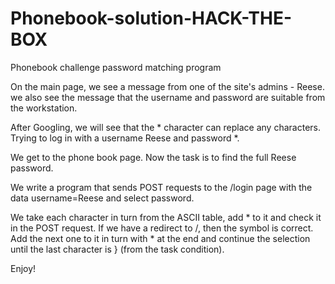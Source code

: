 # Phonebook-solution-HACK-THE-BOX
Phonebook challenge password matching program

On the main page, we see a message from one of the site's admins - Reese. we also see the message that the username and password are suitable from the workstation.

After Googling, we will see that the * character can replace any characters. Trying to log in with a username Reese and password *.

We get to the phone book page. Now the task is to find the full Reese password.

We write a program that sends POST requests to the /login page with the data username=Reese and select password.

We take each character in turn from the ASCII table, add * to it and check it in the POST request. If we have a redirect to /, then the symbol is correct. Add the next one to it in turn with * at the end and continue the selection until the last character is } (from the task condition).

Enjoy!



